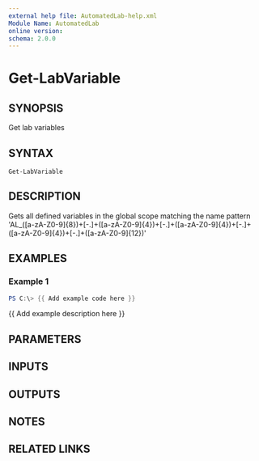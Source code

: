 ```yaml
---
external help file: AutomatedLab-help.xml
Module Name: AutomatedLab
online version:
schema: 2.0.0
---
```


# Get-LabVariable

## SYNOPSIS
Get lab variables

## SYNTAX

```
Get-LabVariable
```

## DESCRIPTION
Gets all defined variables in the global scope matching the name pattern 'AL_(\[a-zA-Z0-9\]{8})+\[-.\]+(\[a-zA-Z0-9\]{4})+\[-.\]+(\[a-zA-Z0-9\]{4})+\[-.\]+(\[a-zA-Z0-9\]{4})+\[-.\]+(\[a-zA-Z0-9\]{12})'

## EXAMPLES

### Example 1
```powershell
PS C:\> {{ Add example code here }}
```

{{ Add example description here }}

## PARAMETERS

## INPUTS

## OUTPUTS

## NOTES

## RELATED LINKS
